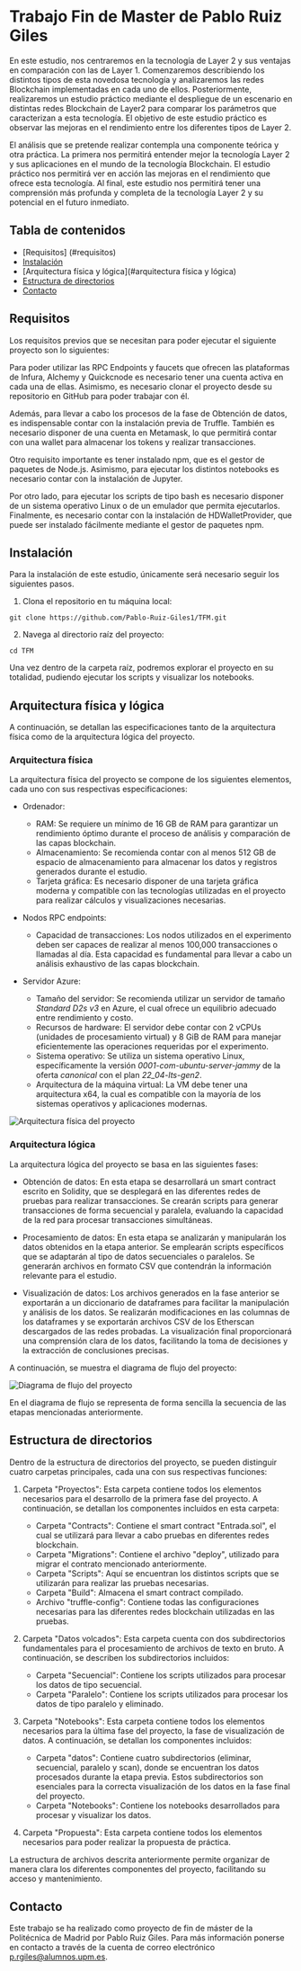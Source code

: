 
# Trabajo Fin de Master de Pablo Ruiz Giles


En este estudio, nos centraremos en la tecnología de Layer 2 y sus ventajas en comparación con las de Layer 1. Comenzaremos describiendo los distintos tipos de esta novedosa tecnología y analizaremos las redes Blockchain implementadas en cada uno de ellos. Posteriormente, realizaremos un estudio práctico mediante el despliegue de un escenario en distintas redes Blockchain de Layer2 para comparar los parámetros que caracterizan a esta tecnología. El objetivo de este estudio práctico es observar las mejoras en el rendimiento entre los diferentes tipos de Layer 2.

El análisis que se pretende realizar contempla una componente teórica y otra práctica. La primera nos permitirá entender mejor la tecnología Layer 2 y sus aplicaciones en el mundo de la tecnología Blockchain. El estudio práctico nos permitirá ver en acción las mejoras en el rendimiento que ofrece esta tecnología. Al final, este estudio nos permitirá tener una comprensión más profunda y completa de la tecnología Layer 2 y su potencial en el futuro inmediato.


## Tabla de contenidos
- [Requisitos] (#requisitos)
- [Instalación](#instalación)
- [Arquitectura física y lógica](#arquitectura física y lógica)
- [Estructura de directorios](#estructura-de-directorios)
- [Contacto](#contacto)


## Requisitos

Los requisitos previos que se necesitan para poder ejecutar el siguiente proyecto son lo siguientes:

Para poder utilizar las RPC Endpoints y faucets que ofrecen las plataformas de Infura, Alchemy y Quickcnode es necesario tener una cuenta activa en cada una de ellas. Asimismo, es necesario clonar el proyecto desde su repositorio en GitHub para poder trabajar con él.

Además, para llevar a cabo los procesos de la fase de Obtención de datos, es indispensable contar con la instalación previa de Truffle. También es necesario disponer de una cuenta en Metamask, lo que permitirá contar con una wallet para almacenar los tokens y realizar transacciones.

Otro requisito importante es tener instalado npm, que es el gestor de paquetes de Node.js. Asimismo, para ejecutar los distintos notebooks es necesario contar con la instalación de Jupyter.

Por otro lado, para ejecutar los scripts de tipo bash es necesario disponer de un sistema operativo Linux o de un emulador que permita ejecutarlos. Finalmente, es necesario contar con la instalación de HDWalletProvider, que puede ser instalado fácilmente mediante el gestor de paquetes npm.



## Instalación

Para la instalación de este estudio, únicamente será necesario seguir los siguientes pasos.

1. Clona el repositorio en tu máquina local:
```
git clone https://github.com/Pablo-Ruiz-Giles1/TFM.git
```

2. Navega al directorio raíz del proyecto:
```
cd TFM
```

Una vez dentro de la carpeta raíz, podremos explorar el proyecto en su totalidad, pudiendo ejecutar los scripts y visualizar los notebooks.


## Arquitectura física y lógica

A continuación, se detallan las especificaciones tanto de la arquitectura física como de la arquitectura lógica del proyecto.

### Arquitectura física

La arquitectura física del proyecto se compone de los siguientes elementos, cada uno con sus respectivas especificaciones:

- Ordenador:
  - RAM: Se requiere un mínimo de 16 GB de RAM para garantizar un rendimiento óptimo durante el proceso de análisis y comparación de las capas blockchain.
  - Almacenamiento: Se recomienda contar con al menos 512 GB de espacio de almacenamiento para almacenar los datos y registros generados durante el estudio.
  - Tarjeta gráfica: Es necesario disponer de una tarjeta gráfica moderna y compatible con las tecnologías utilizadas en el proyecto para realizar cálculos y visualizaciones necesarias.

- Nodos RPC endpoints:
  - Capacidad de transacciones: Los nodos utilizados en el experimento deben ser capaces de realizar al menos 100,000 transacciones o llamadas al día. Esta capacidad es fundamental para llevar a cabo un análisis exhaustivo de las capas blockchain.

- Servidor Azure:
  - Tamaño del servidor: Se recomienda utilizar un servidor de tamaño *Standard D2s v3* en Azure, el cual ofrece un equilibrio adecuado entre rendimiento y costo.
  - Recursos de hardware: El servidor debe contar con 2 vCPUs (unidades de procesamiento virtual) y 8 GiB de RAM para manejar eficientemente las operaciones requeridas por el experimento.
  - Sistema operativo: Se utiliza un sistema operativo Linux, específicamente la versión *0001-com-ubuntu-server-jammy* de la oferta *canonical* con el plan *22_04-lts-gen2*.
  - Arquitectura de la máquina virtual: La VM debe tener una arquitectura x64, la cual es compatible con la mayoría de los sistemas operativos y aplicaciones modernas.

![Arquitectura física del proyecto](img/fisico.png)

### Arquitectura lógica

La arquitectura lógica del proyecto se basa en las siguientes fases:


 - Obtención de datos: En esta etapa se desarrollará un smart contract escrito en Solidity, que se desplegará en las diferentes redes de pruebas para realizar transacciones. Se crearán scripts para generar transacciones de forma secuencial y paralela, evaluando la capacidad de la red para procesar transacciones simultáneas.

 - Procesamiento de datos: En esta etapa se analizarán y manipularán los datos obtenidos en la etapa anterior. Se emplearán scripts específicos que se adaptarán al tipo de datos secuenciales o paralelos. Se generarán archivos en formato CSV que contendrán la información relevante para el estudio.

 - Visualización de datos: Los archivos generados en la fase anterior se exportarán a un diccionario de dataframes para facilitar la manipulación y análisis de los datos. Se realizarán modificaciones en las columnas de los dataframes y se exportarán archivos CSV de los Etherscan descargados de las redes probadas. La visualización final proporcionará una comprensión clara de los datos, facilitando la toma de decisiones y la extracción de conclusiones precisas.

A continuación, se muestra el diagrama de flujo del proyecto:

![Diagrama de flujo del proyecto](img/logico.png)

En el diagrama de flujo se representa de forma sencilla la secuencia de las etapas mencionadas anteriormente.

## Estructura de directorios

Dentro de la estructura de directorios del proyecto, se pueden distinguir cuatro carpetas principales, cada una con sus respectivas funciones:

1. Carpeta "Proyectos": Esta carpeta contiene todos los elementos necesarios para el desarrollo de la primera fase del proyecto. A continuación, se detallan los componentes incluidos en esta carpeta:
   - Carpeta "Contracts": Contiene el smart contract "Entrada.sol", el cual se utilizará para llevar a cabo pruebas en diferentes redes blockchain.
   - Carpeta "Migrations": Contiene el archivo "deploy", utilizado para migrar el contrato mencionado anteriormente.
   - Carpeta "Scripts": Aquí se encuentran los distintos scripts que se utilizarán para realizar las pruebas necesarias.
   - Carpeta "Build": Almacena el smart contract compilado.
   - Archivo "truffle-config": Contiene todas las configuraciones necesarias para las diferentes redes blockchain utilizadas en las pruebas.

2. Carpeta "Datos volcados": Esta carpeta cuenta con dos subdirectorios fundamentales para el procesamiento de archivos de texto en bruto. A continuación, se describen los subdirectorios incluidos:
   - Carpeta "Secuencial": Contiene los scripts utilizados para procesar los datos de tipo secuencial.
   - Carpeta "Paralelo": Contiene los scripts utilizados para procesar los datos de tipo paralelo y eliminado.

3. Carpeta "Notebooks": Esta carpeta contiene todos los elementos necesarios para la última fase del proyecto, la fase de visualización de datos. A continuación, se detallan los componentes incluidos:
   - Carpeta "datos": Contiene cuatro subdirectorios (eliminar, secuencial, paralelo y scan), donde se encuentran los datos procesados durante la etapa previa. Estos subdirectorios son esenciales para la correcta visualización de los datos en la fase final del proyecto.
   - Carpeta "Notebooks": Contiene los notebooks desarrollados para procesar y visualizar los datos.

4. Carpeta "Propuesta": Esta carpeta contiene todos los elementos necesarios para poder realizar la propuesta de práctica.

La estructura de archivos descrita anteriormente permite organizar de manera clara los diferentes componentes del proyecto, facilitando su acceso y mantenimiento.


## Contacto

Este trabajo se ha realizado como proyecto de fin de máster de la Politécnica de Madrid por Pablo Ruiz Giles. Para más información ponerse en contacto a través de la cuenta de correo electrónico p.rgiles@alumnos.upm.es.



